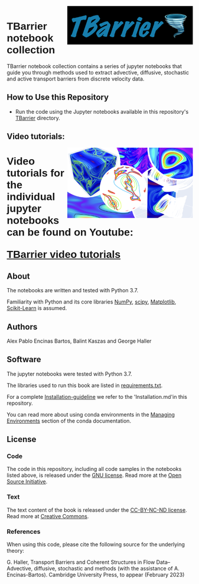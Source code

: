 <img src="TBarrierLogo.png" width="340" align="right">

<h1 style="font-family:Helvetica;" align="left">
    TBarrier notebook collection
</h1>

TBarrier notebook collection contains a series of jupyter notebooks that guide you  through methods used to extract advective, diffusive, stochastic and active transport barriers from discrete velocity data.

## How to Use this Repository

- Run the code using the Jupyter notebooks available in this repository's [TBarrier](TBarrier) directory.

## Video tutorials:

<img src="Thumbnail.png" width="340" align="right">

<h1 style="font-family:Helvetica;" align="left">

Video tutorials for the individual jupyter notebooks can be found on Youtube:

[TBarrier video tutorials](https://youtube.com/playlist?list=PLJHY7IecnoJwGg7xPr2Qiw1-fmnIfPnLu)

## About

The notebooks are written and tested with Python 3.7.

Familiarity with Python and its core libraries [NumPy](http://numpy.org), [scipy](https://scipy.org/), [Matplotlib](http://matplotlib.org), [Scikit-Learn](http://scikit-learn.org) is assumed.

## Authors

Alex Pablo Encinas Bartos, Balint Kaszas and George Haller

## Software

The jupyter notebooks were tested with Python 3.7.

The libraries used to run this book are listed in [requirements.txt](requirements.txt).

For a complete [Installation-guideline](Installation.md) we refer to the 'Installation.md'in this repository.

You can read more about using conda environments in the [Managing Environments](http://conda.pydata.org/docs/using/envs.html) section of the conda documentation.

## License

### Code
The code in this repository, including all code samples in the notebooks listed above, is released under the [GNU license](LICENSE-CODE). Read more at the [Open Source Initiative](https://opensource.org/osd).

### Text
The text content of the book is released under the [CC-BY-NC-ND license](LICENSE-TEXT). Read more at [Creative Commons](https://creativecommons.org/licenses/by-nc-nd/3.0/us/legalcode).

### References

When using this code, please cite the following source for the underlying theory:
 
G. Haller, Transport Barriers and Coherent Structures in Flow Data– Advective, diffusive, stochastic and methods (with the assistance of A. Encinas-Bartos). Cambridge University Press, to appear (February 2023)
